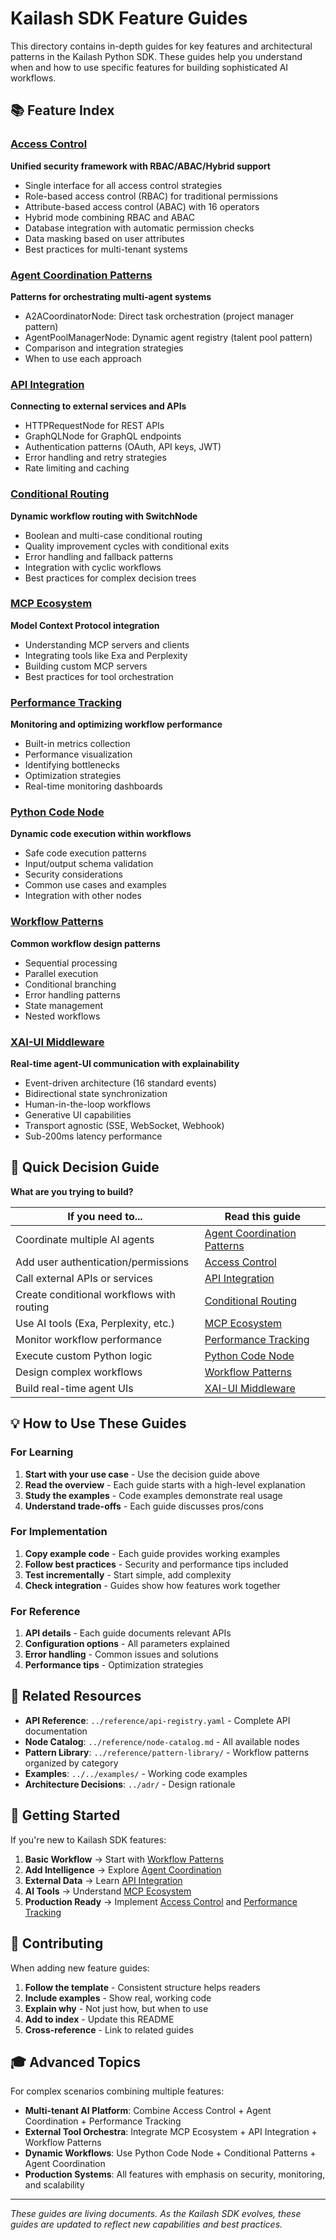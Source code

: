 # Kailash SDK Feature Guides

This directory contains in-depth guides for key features and architectural patterns in the Kailash Python SDK. These guides help you understand when and how to use specific features for building sophisticated AI workflows.

## 📚 Feature Index

### [Access Control](./access_control.md)
**Unified security framework with RBAC/ABAC/Hybrid support**
- Single interface for all access control strategies
- Role-based access control (RBAC) for traditional permissions
- Attribute-based access control (ABAC) with 16 operators
- Hybrid mode combining RBAC and ABAC
- Database integration with automatic permission checks
- Data masking based on user attributes
- Best practices for multi-tenant systems

### [Agent Coordination Patterns](./agent_coordination_patterns.md)
**Patterns for orchestrating multi-agent systems**
- A2ACoordinatorNode: Direct task orchestration (project manager pattern)
- AgentPoolManagerNode: Dynamic agent registry (talent pool pattern)
- Comparison and integration strategies
- When to use each approach

### [API Integration](./api_integration.md)
**Connecting to external services and APIs**
- HTTPRequestNode for REST APIs
- GraphQLNode for GraphQL endpoints
- Authentication patterns (OAuth, API keys, JWT)
- Error handling and retry strategies
- Rate limiting and caching

### [Conditional Routing](./conditional_routing.md)
**Dynamic workflow routing with SwitchNode**
- Boolean and multi-case conditional routing
- Quality improvement cycles with conditional exits
- Error handling and fallback patterns
- Integration with cyclic workflows
- Best practices for complex decision trees

### [MCP Ecosystem](./mcp_ecosystem.md)
**Model Context Protocol integration**
- Understanding MCP servers and clients
- Integrating tools like Exa and Perplexity
- Building custom MCP servers
- Best practices for tool orchestration

### [Performance Tracking](./performance_tracking.md)
**Monitoring and optimizing workflow performance**
- Built-in metrics collection
- Performance visualization
- Identifying bottlenecks
- Optimization strategies
- Real-time monitoring dashboards

### [Python Code Node](./python_code_node.md)
**Dynamic code execution within workflows**
- Safe code execution patterns
- Input/output schema validation
- Security considerations
- Common use cases and examples
- Integration with other nodes

### [Workflow Patterns](./workflow_pattern.md)
**Common workflow design patterns**
- Sequential processing
- Parallel execution
- Conditional branching
- Error handling patterns
- State management
- Nested workflows

### [XAI-UI Middleware](./xai_ui_middleware.md)
**Real-time agent-UI communication with explainability**
- Event-driven architecture (16 standard events)
- Bidirectional state synchronization
- Human-in-the-loop workflows
- Generative UI capabilities
- Transport agnostic (SSE, WebSocket, Webhook)
- Sub-200ms latency performance

## 🎯 Quick Decision Guide

**What are you trying to build?**

| If you need to... | Read this guide |
|-------------------|-----------------|
| Coordinate multiple AI agents | [Agent Coordination Patterns](./agent_coordination_patterns.md) |
| Add user authentication/permissions | [Access Control](./access_control.md) |
| Call external APIs or services | [API Integration](./api_integration.md) |
| Create conditional workflows with routing | [Conditional Routing](./conditional_routing.md) |
| Use AI tools (Exa, Perplexity, etc.) | [MCP Ecosystem](./mcp_ecosystem.md) |
| Monitor workflow performance | [Performance Tracking](./performance_tracking.md) |
| Execute custom Python logic | [Python Code Node](./python_code_node.md) |
| Design complex workflows | [Workflow Patterns](./workflow_pattern.md) |
| Build real-time agent UIs | [XAI-UI Middleware](./xai_ui_middleware.md) |

## 💡 How to Use These Guides

### For Learning
1. **Start with your use case** - Use the decision guide above
2. **Read the overview** - Each guide starts with a high-level explanation
3. **Study the examples** - Code examples demonstrate real usage
4. **Understand trade-offs** - Each guide discusses pros/cons

### For Implementation
1. **Copy example code** - Each guide provides working examples
2. **Follow best practices** - Security and performance tips included
3. **Test incrementally** - Start simple, add complexity
4. **Check integration** - Guides show how features work together

### For Reference
1. **API details** - Each guide documents relevant APIs
2. **Configuration options** - All parameters explained
3. **Error handling** - Common issues and solutions
4. **Performance tips** - Optimization strategies

## 🔗 Related Resources

- **API Reference**: `../reference/api-registry.yaml` - Complete API documentation
- **Node Catalog**: `../reference/node-catalog.md` - All available nodes
- **Pattern Library**: `../reference/pattern-library/` - Workflow patterns organized by category
- **Examples**: `../../examples/` - Working code examples
- **Architecture Decisions**: `../adr/` - Design rationale

## 🚀 Getting Started

If you're new to Kailash SDK features:

1. **Basic Workflow** → Start with [Workflow Patterns](./workflow_pattern.md)
2. **Add Intelligence** → Explore [Agent Coordination](./agent_coordination_patterns.md)
3. **External Data** → Learn [API Integration](./api_integration.md)
4. **AI Tools** → Understand [MCP Ecosystem](./mcp_ecosystem.md)
5. **Production Ready** → Implement [Access Control](./access_control.md) and [Performance Tracking](./performance_tracking.md)

## 📝 Contributing

When adding new feature guides:

1. **Follow the template** - Consistent structure helps readers
2. **Include examples** - Show real, working code
3. **Explain why** - Not just how, but when to use
4. **Add to index** - Update this README
5. **Cross-reference** - Link to related guides

## 🎓 Advanced Topics

For complex scenarios combining multiple features:

- **Multi-tenant AI Platform**: Combine Access Control + Agent Coordination + Performance Tracking
- **External Tool Orchestra**: Integrate MCP Ecosystem + API Integration + Workflow Patterns
- **Dynamic Workflows**: Use Python Code Node + Conditional Patterns + Agent Coordination
- **Production Systems**: All features with emphasis on security, monitoring, and scalability

---

*These guides are living documents. As the Kailash SDK evolves, these guides are updated to reflect new capabilities and best practices.*

